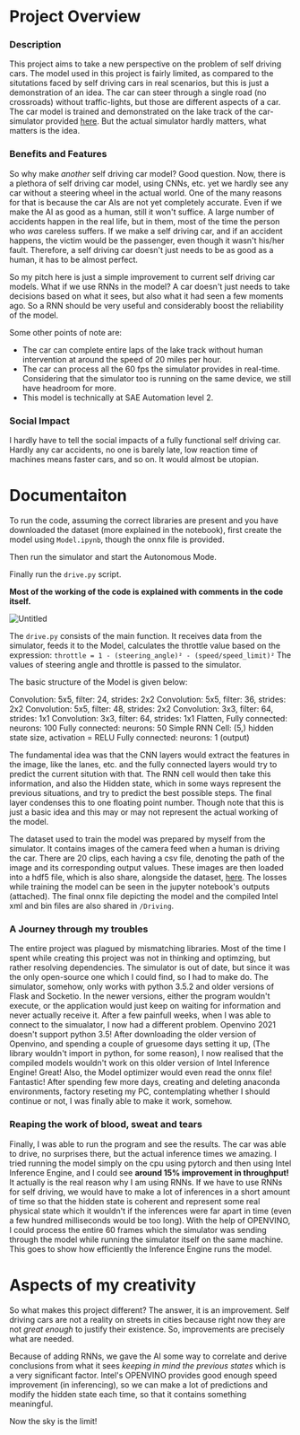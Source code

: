 # Project Overview
### Description

This project aims to take a new perspective on the problem of self driving cars. The model used in this project is fairly limited, as compared to the situtations faced by self driving cars in real scenarios, but this is just a demonstration of an idea. The car can steer through a single road (no crossroads) without traffic-lights, but those are different aspects of a car. The car model is trained and demonstrated on the lake track of the car-simulator provided [here](https://github.com/udacity/self-driving-car-sim). But the actual simulator hardly matters, what matters is the idea.

### Benefits and Features

So why make *another* self driving car model? Good question. Now, there is a plethora of self driving car model, using CNNs, etc. yet we hardly see any car without a steering wheel in the actual world. One of the many reasons for that is because the car AIs are not yet completely accurate. Even if we make the AI as good as a human, still it won't suffice. A large number of accidents happen in the real life, but in them, most of the time the person who *was* careless suffers. If we make a self driving car, and if an accident happens, the victim would be the passenger, even though it wasn't his/her fault. Therefore, a self driving car doesn't just needs to be as good as a human, it has to be almost perfect.

So my pitch here is just a simple improvement to current self driving car models. What if we use RNNs in the model? A car doesn't just needs to take decisions based on what it sees, but also what it had seen a few moments ago. So a RNN should be very useful and considerably boost the reliability of the model.

Some other points of note are:

* The car can complete entire laps of the lake track without human intervention at around the speed of 20 miles per hour.
* The car can process all the 60 fps the simulator provides in real-time. Considering that the simulator too is running on the same device, we still have headroom for more.
* This model is technically at SAE Automation level 2.

### Social Impact

I hardly have to  tell the social impacts of a fully functional self driving car. Hardly any car accidents, no one is barely late, low reaction time of machines means faster cars, and so on. It would almost be utopian.

# Documentaiton

To run the code, assuming the correct libraries are present and you have downloaded the dataset (more explained in the notebook), first create the model using `Model.ipynb`, though the onnx file is provided.

Then run the simulator and start the Autonomous Mode.

Finally run the `drive.py` script.

**Most of the working of the code is explained with comments in the code itself.**

![Untitled](https://user-images.githubusercontent.com/81520912/112793770-8451c900-9083-11eb-822a-505d991f5ba1.png)

The `drive.py` consists of the main function. It receives data from the simulator, feeds it to the Model, calculates the throttle value based on the expression:
`throttle = 1 - (steering_angle)² - (speed/speed_limit)²`
The values of steering angle and throttle is passed to the simulator.

The basic structure of the Model is given below:

Convolution: 5x5, filter: 24, strides: 2x2
Convolution: 5x5, filter: 36, strides: 2x2
Convolution: 5x5, filter: 48, strides: 2x2
Convolution: 3x3, filter: 64, strides: 1x1
Convolution: 3x3, filter: 64, strides: 1x1
Flatten,
Fully connected: neurons: 100
Fully connected: neurons: 50
Simple RNN Cell: (5,) hidden state size, activation = RELU
Fully connected: neurons: 1 (output)

The fundamental idea was that the CNN layers would extract the features in the image, like the lanes, etc. and the fully connected layers would try to predict the current sitution with that. The RNN cell would then take this information, and also the Hidden state, which in some ways represent the previous situations, and try to predict the best possible steps. The final layer condenses this to one floating point number. Though note that this is just a basic idea and this may or may not represent the actual working of the model.

The dataset used to train the model was prepared by myself from the simulator. It contains images of the camera feed when a human is driving the car. There are 20 clips, each having a csv file, denoting the path of the image and its corresponding output values. These images are then loaded into a hdf5 file, which is also share, alongside the dataset, [here](https://drive.google.com/drive/folders/1wYRSwHwN4TOIaNZzX-e4kDre3rwHz_9l?usp=sharing). The losses while training the model can be seen in the jupyter notebook's outputs (attached). The final onnx file depicting the model and the compiled Intel xml and bin files are also shared in `/Driving`.

### A Journey through my troubles

The entire project was plagued by mismatching libraries. Most of the time I spent while creating this project was not in thinking and optimzing, but rather resolving dependencies. The simulator is out of date, but since it was the only open-source one which I could find, so I had to make do. The simulator, somehow, only works with python 3.5.2 and older versions of Flask and Socketio. In the newer versions, either the program wouldn't execute, or the application would just keep on waiting for information and never actually receive it. After a few painfull weeks, when I was able to connect to the simualator, I now had a different problem. Openvino 2021 doesn't support python 3.5! After downloading the older version of Openvino, and spending a couple of gruesome days setting it up, (The library wouldn't import in python, for some reason), I now realised that the compiled models wouldn't work on this older version of Intel Inference Engine! Great! Also, the Model optimizer would even read the onnx file! Fantastic! After spending few more days, creating and deleting anaconda environments, factory reseting my PC, contemplating whether I should continue or not, I was finally able to make it work, somehow. 

### Reaping the work of blood, sweat and tears

Finally, I was able to run the program and see the results. The car was able to drive, no surprises there, but the actual inference times we amazing. I tried running the model simply on the cpu using pytorch and then using Intel Inference Engine, and I could see **around 15% improvement in throughput!** It actually is the real reason why I am using RNNs. If we have to use RNNs for self driving, we would have to make a lot of inferences in a short amount of time so that the hidden state is coherent and represent some real physical state which it wouldn't if the inferences were far apart in time (even a few hundred milliseconds would be too long). With the help of OPENVINO, I could process the entire 60 frames which the simulator was sending through the model while running the simulator itself on the same machine. This goes to show how efficiently the Inference Engine runs the model. 

# Aspects of my creativity

So what makes this project different? The answer, it is an improvement. Self driving cars are not a reality on streets in cities because right now they are not *great enough* to justify their existence. So, improvements are precisely what are needed.

Because of adding RNNs, we gave the AI some way to correlate and derive conclusions from what it sees *keeping in mind the previous states* which is a very significant factor. Intel's OPENVINO provides good enough speed improvement (in inferencing), so we can make a lot of predictions and modify the hidden state each time, so that it contains something meaningful. 

Now the sky is the limit! 
